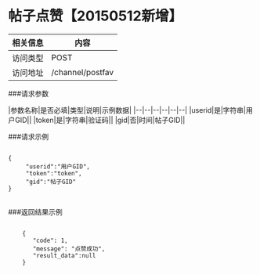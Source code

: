 # 帖子点赞【20150512新增】
|相关信息|内容|
|--|--|
|访问类型|POST|
|访问地址|/channel/postfav|

###请求参数

|参数名称|是否必填|类型|说明|示例数据|
|--|--|--|--|--|--|
|userid|是|字符串|用户GID||
|token|是|字符串|验证码||
|gid|否|时间|帖子GID||

###请求示例
<pre>
<code>
{
     "userid":"用户GID",
     "token":"token",
     "gid":"帖子GID"
}
</code>
</pre>

###返回结果示例

<pre>
<code>
    {
       "code": 1,
       "message": "点赞成功",
       "result_data":null
    }



</code>
</pre>
